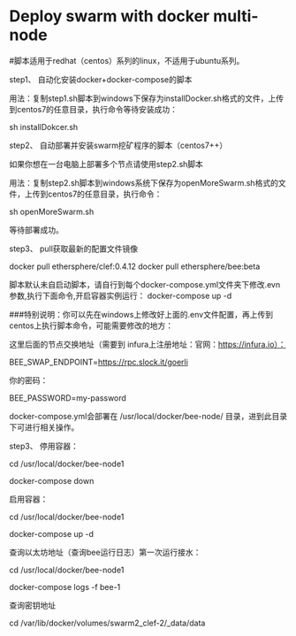 # Deploy swarm with docker multi-node
#脚本适用于redhat（centos）系列的linux，不适用于ubuntu系列。

step1、
自动化安装docker+docker-compose的脚本

用法：复制step1.sh脚本到windows下保存为installDocker.sh格式的文件，上传到centos7的任意目录，执行命令等待安装成功：

sh installDokcer.sh

step2、
自动部署并安装swarm挖矿程序的脚本（centos7++）

如果你想在一台电脑上部署多个节点请使用step2.sh脚本

用法：复制step2.sh脚本到windows系统下保存为openMoreSwarm.sh格式的文件，上传到centos7的任意目录，执行命令：

sh openMoreSwarm.sh

等待部署成功。

step3、
pull获取最新的配置文件镜像

docker pull ethersphere/clef:0.4.12
docker pull ethersphere/bee:beta

脚本默认未自启动脚本，请自行到每个docker-compose.yml文件夹下修改.evn参数,执行下面命令,开启容器实例运行：
docker-compose up -d


###特别说明：你可以先在windows上修改好上面的.env文件配置，再上传到centos上执行脚本命令，可能需要修改的地方：

这里后面的节点交换地址（需要到 infura上注册地址：官网：https://infura.io）：

BEE_SWAP_ENDPOINT=https://rpc.slock.it/goerli

你的密码：

BEE_PASSWORD=my-password

docker-compose.yml会部署在
/usr/local/docker/bee-node/ 目录，进到此目录下可进行相关操作。



step3、
停用容器：

cd /usr/local/docker/bee-node1

docker-compose down

启用容器：

cd /usr/local/docker/bee-node1

docker-compose up -d

查询以太坊地址（查询bee运行日志）第一次运行接水：

cd /usr/local/docker/bee-node1

docker-compose logs -f bee-1

查询密钥地址

cd /var/lib/docker/volumes/swarm2_clef-2/_data/data


